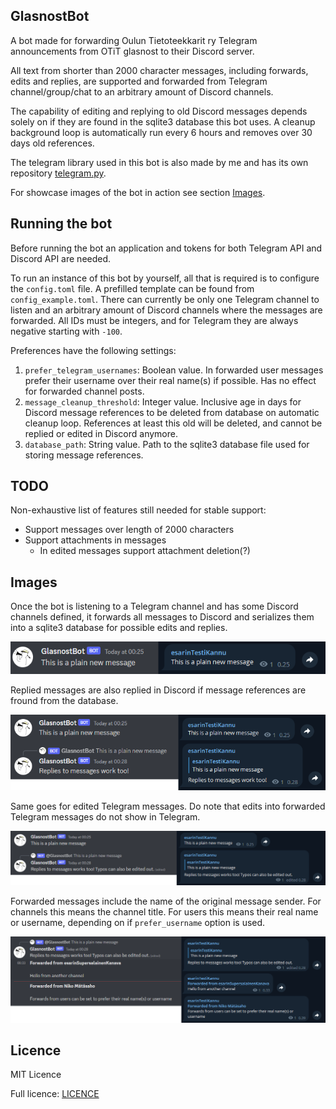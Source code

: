 ## GlasnostBot

A bot made for forwarding Oulun Tietoteekkarit ry Telegram announcements from OTiT glasnost to their Discord server.

All text from shorter than 2000 character messages, including forwards, edits and replies, are supported and forwarded 
from Telegram channel/group/chat to an arbitrary amount of Discord channels.

The capability of editing and replying to old Discord messages depends solely on if they are found in the sqlite3 
database this bot uses. A cleanup background loop is automatically run every 6 hours and removes over 30 days old 
references.

The telegram library used in this bot is also made by me and has its own repository 
[telegram.py](https://github.com/Visperi/telegram.py).

For showcase images of the bot in action see section [Images](#Images).

## Running the bot

Before running the bot an application and tokens for both Telegram API and Discord API are needed.

To run an instance of this bot by yourself, all that is required is to configure the `config.toml` file. 
A prefilled template can be found from `config_example.toml`. There can currently be only one Telegram channel to listen and an arbitrary amount of Discord channels where the 
messages are forwarded. All IDs must be integers, and for Telegram they are always negative starting with `-100`.

Preferences have the following settings:

1. `prefer_telegram_usernames`: Boolean value. In forwarded user messages prefer their username over their real name(s)
if possible. Has no effect for forwarded channel posts.
2. `message_cleanup_threshold`: Integer value. Inclusive age in days for Discord message references to be deleted from 
database on automatic cleanup loop. References at least this old will be deleted, and cannot be replied or edited in 
Discord anymore.
3. `database_path`: String value. Path to the sqlite3 database file used for storing message references.

## TODO
Non-exhaustive list of features still needed for stable support:

- Support messages over length of 2000 characters
- Support attachments in messages
    - In edited messages support attachment deletion(?)

## Images

Once the bot is listening to a Telegram channel and has some Discord channels defined, it forwards all messages to 
Discord and serializes them into a sqlite3 database for possible edits and replies.

![Plain new message](img/plain_new.png)

Replied messages are also replied in Discord if message references are fround from the database.

![Reply message](img/reply.png)

Same goes for edited Telegram messages. Do note that edits into forwarded Telegram messages do not show in Telegram.

![Edited message](img/edit.png)

Forwarded messages include the name of the original message sender. For channels this means the channel title. 
For users this means their real name or username, depending on if `prefer_username` option is used.

![Forwarded message](img/forward.png)

## Licence

MIT Licence

Full licence: [LICENCE](LICENCE)
